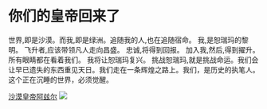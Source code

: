 <html lang="zh-cn">
  <link href="styles/test.css"rel="stylesheet"type="text/css"/>
  <head>
    <meta charset="utf-8">
    <title>恕瑞玛的遗迹</title>
    </head>
  <body>
    <h1>你们的皇帝回来了</h1>
    <p>世界,即是沙漠。而我,即是绿洲。追随我的人,也在追随宿命。 我,是恕瑞玛的黎明。 飞升者,应该带领凡人走向昌盛。 忠诚,将得到回报。 加入我,然后,得到擢升。所有眼睛都在看着我们。 我将让恕瑞玛复兴。 挑战恕瑞玛,就是挑战命运。我们会让早已遗失的东西重见天日。我们走在一条辉煌之路上。我们，是历史的执笔人。这个正在沉睡的世界，必须觉醒。</p>
    <a href="https://baike.baidu.com/item/%E6%B2%99%E6%BC%A0%E7%9A%87%E5%B8%9D/15482787?fromtitle=%E9%98%BF%E5%85%B9%E5%B0%94&fromid=15454454&fr=aladdin">沙漠皇帝阿兹尔</a>
    <img src="https://baike.baidu.com/pic/%E6%B2%99%E6%BC%A0%E7%9A%87%E5%B8%9D/15482787/0/0df431adcbef76096b21e00726dda3cc7cd99e7b?fr=lemma&ct=single">
    </body>
  </html>

